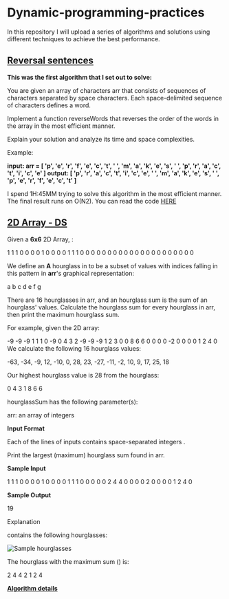 # Dynamic-programming-practices
In this repository I will upload a series of algorithms and solutions using different techniques to achieve the best performance.

## [Reversal sentences](https://github.com/MerliMejia/Dynamic-programming-practices/tree/master/Reversal%20sentences "Reversal sentences")

**This was the first algorithm that I set out to solve:**

You are given an array of characters arr that consists of sequences of characters separated by space characters. Each space-delimited sequence of characters defines a word.

Implement a function reverseWords that reverses the order of the words in the array in the most efficient manner.

Explain your solution and analyze its time and space complexities.

Example:

**input: arr = [ 'p', 'e', 'r', 'f', 'e', 'c', 't', ' ',
'm', 'a', 'k', 'e', 's', ' ',
'p', 'r', 'a', 'c', 't', 'i', 'c', 'e' ]
output: [ 'p', 'r', 'a', 'c', 't', 'i', 'c', 'e', ' ',
'm', 'a', 'k', 'e', 's', ' ',
'p', 'e', 'r', 'f', 'e', 'c', 't' ]**

I spend 1H:45MM trying to solve this algorithm in the most efficient manner. The final result runs on O(N2). You can read the code [HERE](https://github.com/MerliMejia/Dynamic-programming-practices/blob/master/Reversal%20sentences/src/main.java) 

## [2D Array - DS](https://github.com/MerliMejia/Dynamic-programming-practices/tree/master/2D%20Array%20-%20DS/javaScript)

Given a **6x6** 2D Array, :

1 1 1 0 0 0
0 1 0 0 0 0
1 1 1 0 0 0
0 0 0 0 0 0
0 0 0 0 0 0
0 0 0 0 0 0

We define an **A** hourglass in  to be a subset of values with indices falling in this pattern in **arr**'s graphical representation:

a b c
  d
e f g

There are 16 hourglasses in arr, and an hourglass sum is the sum of an hourglass' values. Calculate the hourglass sum for every hourglass in arr, then print the maximum hourglass sum.

For example, given the 2D array:

-9 -9 -9  1 1 1 
 0 -9  0  4 3 2
-9 -9 -9  1 2 3
 0  0  8  6 6 0
 0  0  0 -2 0 0
 0  0  1  2 4 0
We calculate the following 16 hourglass values:

-63, -34, -9, 12, 
-10, 0, 28, 23, 
-27, -11, -2, 10, 
9, 17, 25, 18

Our highest hourglass value is 28 from the hourglass:

0 4 3
  1
8 6 6

hourglassSum has the following parameter(s):

arr: an array of integers

**Input Format**

Each of the  lines of inputs  contains  space-separated integers .

Print the largest (maximum) hourglass sum found in arr.

**Sample Input**

1 1 1 0 0 0
0 1 0 0 0 0
1 1 1 0 0 0
0 0 2 4 4 0
0 0 0 2 0 0
0 0 1 2 4 0

**Sample Output**

19

Explanation

 contains the following hourglasses:

![Sample hourglasses](https://s3.amazonaws.com/hr-assets/0/1534256743-35b846ad4a-hourglasssum.png)

The hourglass with the maximum sum () is:

2 4 4
  2
1 2 4

[**Algorithm details**](https://www.hackerrank.com/challenges/2d-array/problem?h_r=profile)
